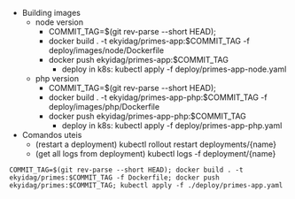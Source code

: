 * Building images
  * node version
    * COMMIT_TAG=$(git rev-parse --short HEAD); 
    * docker build . -t ekyidag/primes-app:$COMMIT_TAG -f deploy/images/node/Dockerfile
    * docker push ekyidag/primes-app:$COMMIT_TAG
      * deploy in k8s: kubectl apply -f deploy/primes-app-node.yaml
  * php version
    * COMMIT_TAG=$(git rev-parse --short HEAD); 
    * docker build . -t ekyidag/primes-app-php:$COMMIT_TAG -f deploy/images/php/Dockerfile
    * docker push ekyidag/primes-app-php:$COMMIT_TAG
      * deploy in k8s: kubectl apply -f deploy/primes-app-php.yaml
* Comandos uteis
  * (restart a deployment) kubectl rollout restart deployments/{name}
  * (get all logs from deployment) kubectl logs -f deployment/{name}


`COMMIT_TAG=$(git rev-parse --short HEAD); docker build . -t ekyidag/primes:$COMMIT_TAG -f Dockerfile; docker push ekyidag/primes:$COMMIT_TAG; kubectl apply -f ./deploy/primes-app.yaml`